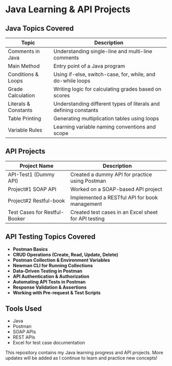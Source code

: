 # Java Learning & API Projects

## Java Topics Covered

| Topic | Description |
|--------|-------------|
| Comments in Java | Understanding single-line and multi-line comments |
| Main Method | Entry point of a Java program |
| Conditions & Loops | Using if-else, switch-case, for, while, and do-while loops |
| Grade Calculation | Writing logic for calculating grades based on scores |
| Literals & Constants | Understanding different types of literals and defining constants |
| Table Printing | Generating multiplication tables using loops |
| Variable Rules | Learning variable naming conventions and scope |

## API Projects

| Project Name | Description |
|-------------|-------------|
| API-Test1 (Dummy API) | Created a dummy API for practice using Postman |
| Project#1 SOAP API | Worked on a SOAP-based API project |
| Project#2 Restful-book | Implemented a RESTful API for book management |
| Test Cases for Restful-Booker | Created test cases in an Excel sheet for API testing |

## API Testing Topics Covered

- **Postman Basics**
- **CRUD Operations (Create, Read, Update, Delete)**
- **Postman Collection & Environment Variables**
- **Newman CLI for Running Collections**
- **Data-Driven Testing in Postman**
- **API Authentication & Authorization**
- **Automating API Tests in Postman**
- **Response Validation & Assertions**
- **Working with Pre-request & Test Scripts**

## Tools Used
- Java
- Postman
- SOAP APIs
- REST APIs
- Excel for test case documentation

This repository contains my Java learning progress and API projects. More updates will be added as I continue to learn and practice new concepts!
